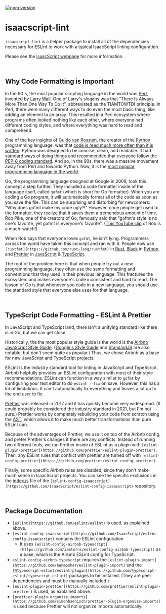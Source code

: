 [![npm version](https://img.shields.io/npm/v/isaacscript-lint.svg)](https://www.npmjs.com/package/isaacscript-lint)

# isaacscript-lint

`isaacscript-lint` is a helper package to install all of the dependencies necessary for ESLint to work with a typical IsaacScript linting configuration.

Please see the [IsaacScript webpage](https://isaacscript.github.io/) for more information.

<br />

## Why Code Formatting is Important

In the 90's, the most popular scripting language in the world was [Perl](https://www.perl.org/), invented by [Larry Wall](https://en.wikipedia.org/wiki/Larry_Wall). One of Larry's slogans was that "There Is Always More Than One Way To Do It", abbreviated as the TIAMTOWTDI principle. In Perl, there were many different ways to do even the most basic thing, like adding an element to an array. This resulted in a Perl ecosystem where programs often looked nothing like each other, where everyone had different coding styles, and where everything was hard to read and comprehend.

One of the key insights of [Guido van Rossum](https://en.wikipedia.org/wiki/Guido_van_Rossum), the creator of the [Python](https://www.python.org/) programming language, was that [code is read much more often than it is written](https://www.python.org/dev/peps/pep-0008/). Python was designed to be concise, clean, and readable. It had standard ways of doing things and recommended that everyone follow the [PEP-8 coding standard](https://www.python.org/dev/peps/pep-0008/). And so, in the 90s, there was a massive movement away from Perl and towards Python. Now, it is the [most popular programming language in the world](https://pypl.github.io/PYPL.html).

Go, the programming language designed at Google in 2009, took this concept a step further. They included a code formatter inside of the language itself, called `gofmt` (which is short for Go formatter). When you are coding a Go program, it will automatically format all of the code as soon as you save the file. This can be surprising and disturbing for newcomers: "Why does gofmt make my code ugly?!" However, once people get used to the formatter, they realize that it saves them a tremendous amount of time. Rob Pike, one of the creators of Go, famously said that "gofmt's style is no one's favorite, yet gofmt is everyone's favorite". ([This YouTube clip](https://www.youtube.com/watch?v=PAAkCSZUG1c&t=523s) of Rob is a much-watch!)

When Rob says that everyone loves `gofmt`, he isn't lying. Programmers across the world have taken this concept and ran with it. People now use `[rustfmt](https://github.com/rust-lang/rustfmt)` in [Rust](https://www.rust-lang.org/), [Black](https://github.com/psf/black) in [Python](https://www.python.org/), and [Prettier](https://prettier.io/) in [JavaScript](https://www.javascript.com/) & [TypeScript](https://www.typescriptlang.org/).

The root of the problem here is that when people try out a new programming language, they often use the same formatting and conventions that they used in their previous language. This fractures the ecosystem and makes everyone's code inconsistent and hard to read. The lesson of Go is that whenever you code in a new language, you should use the standard style that everyone else uses for that language.

<br />

## TypeScript Code Formatting - ESLint & Prettier

In JavaScript and TypeScript land, there isn't a unifying standard like there is in Go, but we can get close.

Historically, the the most popular style guide is the world is the [Airbnb JavaScript Style Guide](https://github.com/airbnb/javascript). ([Google's Style Guide](https://google.github.io/styleguide/jsguide.html) and [StandardJS](https://standardjs.com/) are also notable, but don't seem quite as popular.) Thus, we chose Airbnb as a base for new JavaScript and TypeScript projects.

ESLint is the industry standard tool for linting in JavaScript and TypeScript. Airbnb helpfully provides an ESLint configuration with most of their style recommendations. ESLint can function in a way similar to `gofmt` by configuring your text editor to do `eslint --fix` on save. However, this has a lot of limitations. It can't automatically fix everything and leaves a lot up to the end user to fix.

[Prettier](https://prettier.io/) was released in 2017 and it has quickly become very widespread. (It could probably be considered the industry standard in 2021, but I'm not sure.) Prettier works by completely rebuilding your code from scratch using the [AST](https://en.wikipedia.org/wiki/Abstract_syntax_tree), which allows it to make much better transformations than pure ESLint can.

Because of the advantages of Prettier, we use it on top of the Airbnb config, and prefer Prettier's changes if there are any conflicts. Instead of running two different tools, we run Prettier inside of ESLint as a plugin with `[eslint-plugin-prettier](https://github.com/prettier/eslint-plugin-prettier)`. Then, any ESLint rules that conflict with prettier are turned off with `[eslint-config-prettier](https://github.com/prettier/eslint-config-prettier)`.

Finally, some specific Airbnb rules are disabled, since they don't make much sense in IsaacScript projects. You can see the specific exclusions in the [index.js](https://github.com/IsaacScript/eslint-config-isaacscript/blob/main/index.js) file of the `[eslint-config-isaacscript](https://github.com/IsaacScript/eslint-config-isaacscript)` repository.

<br />

## Package Documentation

- `[eslint](https://github.com/eslint/eslint)` is used, as explained above.
- `[eslint-config-isaacscript](https://github.com/IsaacScript/eslint-config-isaacscript)` contains the ESLint configuration.
  - It uses `[eslint-config-airbnb-typescript](https://github.com/iamturns/eslint-config-airbnb-typescript)` as a base, which is the Airbnb ESLint config for TypeScript.
- `eslint-config-airbnb-typescript` requires the `[eslint-plugin-import](https://github.com/benmosher/eslint-plugin-import)` and the `[@typescript-eslint/eslint-plugin](https://github.com/typescript-eslint/typescript-eslint)` packages to be installed. (They are peer dependencies and must be manually included.)
- `[eslint-plugin-prettier](https://github.com/prettier/eslint-plugin-prettier)` is used, as explained above.
- `[prettier-plugin-organize-imports](https://github.com/simonhaenisch/prettier-plugin-organize-imports)` is used because Prettier will not organize imports automatically.

<br />
